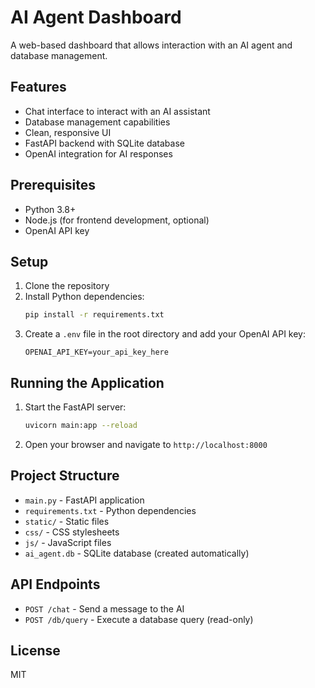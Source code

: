 # AI Agent Dashboard

A web-based dashboard that allows interaction with an AI agent and database management.

## Features

- Chat interface to interact with an AI assistant
- Database management capabilities
- Clean, responsive UI
- FastAPI backend with SQLite database
- OpenAI integration for AI responses

## Prerequisites

- Python 3.8+
- Node.js (for frontend development, optional)
- OpenAI API key

## Setup

1. Clone the repository
2. Install Python dependencies:
   ```bash
   pip install -r requirements.txt
   ```
3. Create a `.env` file in the root directory and add your OpenAI API key:
   ```
   OPENAI_API_KEY=your_api_key_here
   ```

## Running the Application

1. Start the FastAPI server:
   ```bash
   uvicorn main:app --reload
   ```
2. Open your browser and navigate to `http://localhost:8000`

## Project Structure

- `main.py` - FastAPI application
- `requirements.txt` - Python dependencies
- `static/` - Static files
- `css/` - CSS stylesheets
- `js/` - JavaScript files
- `ai_agent.db` - SQLite database (created automatically)

## API Endpoints

- `POST /chat` - Send a message to the AI
- `POST /db/query` - Execute a database query (read-only)

## License

MIT
